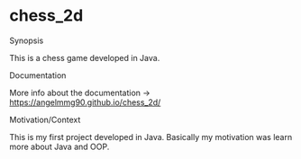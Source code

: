 # chess_2d

Synopsis

This is a chess game developed in Java.

Documentation

More info about the documentation -> https://angelmmg90.github.io/chess_2d/

Motivation/Context

This is my first project developed in Java. Basically my motivation was learn more about Java and OOP.


